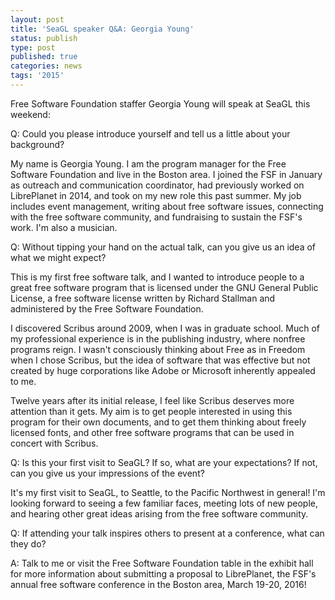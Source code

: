 ```yaml
---
layout: post
title: 'SeaGL speaker Q&A: Georgia Young'
status: publish
type: post
published: true
categories: news
tags: '2015'
---
```


Free Software Foundation staffer Georgia Young will speak at SeaGL this
weekend:

Q: Could you please introduce yourself and tell us a little about your
background?

My name is Georgia Young. I am the program manager for the Free Software
Foundation and live in the Boston area. I joined the FSF in January as
outreach and communication coordinator, had previously worked on
LibrePlanet in 2014, and took on my new role this past summer. My job
includes event management, writing about free software issues,
connecting with the free software community, and fundraising to sustain
the FSF's work. I'm also a musician.

Q: Without tipping your hand on the actual talk, can you give us an
idea of what we might expect?

This is my first free software talk, and I wanted to introduce people to
a great free software program that is licensed under the GNU General
Public License, a free software license written by Richard Stallman and
administered by the Free Software Foundation.

I discovered Scribus around 2009, when I was in graduate school. Much of
my professional experience is in the publishing industry, where nonfree
programs reign. I wasn't consciously thinking about Free as in Freedom
when I chose Scribus, but the idea of software that was effective but
not created by huge corporations like Adobe or Microsoft inherently
appealed to me.

Twelve years after its initial release, I feel like Scribus deserves
more attention than it gets. My aim is to get people interested in using
this program for their own documents, and to get them thinking about
freely licensed fonts, and other free software programs that can be used
in concert with Scribus.

Q: Is this your first visit to SeaGL? If so, what are your expectations? If
not, can you give us your impressions of the event?

It's my first visit to SeaGL, to Seattle, to the Pacific Northwest in general!
I'm looking forward to seeing a few familiar faces, meeting lots of new
people, and hearing other great ideas arising from the free software
community.

Q: If attending your talk inspires others to present at a conference, what
can they do?

A: Talk to me or visit the Free Software Foundation table in the exhibit hall
for more information about submitting a proposal to LibrePlanet, the FSF's
annual free software conference in the Boston area, March 19-20, 2016!
